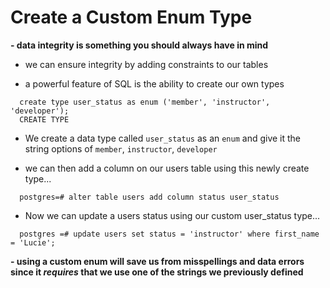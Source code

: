 # Create a Custom Enum Type 

**- data integrity is something you should always have in mind**

- we can ensure integrity by adding constraints to our tables  

- a powerful feature of SQL is the ability to create our own types 

```
  create type user_status as enum ('member', 'instructor', 'developer');
  CREATE TYPE
```

- We create a data type called `user_status` as an `enum` and give it the string options of `member`, `instructor`, `developer` 

- we can then add a column on our users table using this newly create type...
```
  postgres=# alter table users add column status user_status 
```

- Now we can update a users status using our custom user_status type... 
```
  postgres =# update users set status = 'instructor' where first_name = 'Lucie'; 
```

__- using a custom enum will save us from misspellings and data errors since it *requires* that we use one of the strings we previously defined__